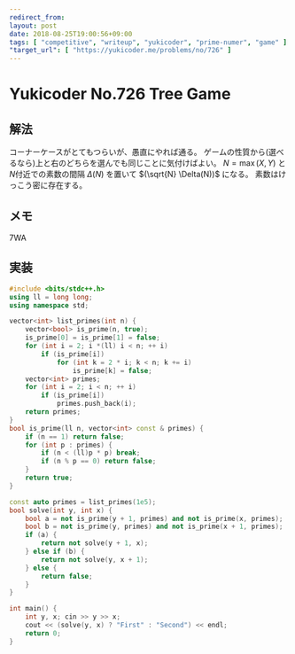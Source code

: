 ```yaml
---
redirect_from:
layout: post
date: 2018-08-25T19:00:56+09:00
tags: [ "competitive", "writeup", "yukicoder", "prime-numer", "game" ]
"target_url": [ "https://yukicoder.me/problems/no/726" ]
---
```


# Yukicoder No.726 Tree Game

## 解法

コーナーケースがとてもつらいが、愚直にやれば通る。
ゲームの性質から(選べるなら)上と右のどちらを選んでも同じことに気付けばよい。
$N = \max ( X, Y )$ と$N$付近での素数の間隔 $\Delta(N)$ を置いて $(\sqrt{N} \Delta(N))$ になる。
素数はけっこう密に存在する。

## メモ

$7$WA

## 実装

``` c++
#include <bits/stdc++.h>
using ll = long long;
using namespace std;

vector<int> list_primes(int n) {
    vector<bool> is_prime(n, true);
    is_prime[0] = is_prime[1] = false;
    for (int i = 2; i *(ll) i < n; ++ i)
        if (is_prime[i])
            for (int k = 2 * i; k < n; k += i)
                is_prime[k] = false;
    vector<int> primes;
    for (int i = 2; i < n; ++ i)
        if (is_prime[i])
            primes.push_back(i);
    return primes;
}
bool is_prime(ll n, vector<int> const & primes) {
    if (n == 1) return false;
    for (int p : primes) {
        if (n < (ll)p * p) break;
        if (n % p == 0) return false;
    }
    return true;
}

const auto primes = list_primes(1e5);
bool solve(int y, int x) {
    bool a = not is_prime(y + 1, primes) and not is_prime(x, primes);
    bool b = not is_prime(y, primes) and not is_prime(x + 1, primes);
    if (a) {
        return not solve(y + 1, x);
    } else if (b) {
        return not solve(y, x + 1);
    } else {
        return false;
    }
}

int main() {
    int y, x; cin >> y >> x;
    cout << (solve(y, x) ? "First" : "Second") << endl;
    return 0;
}
```

